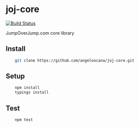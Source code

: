 joj-core
================
[![Build Status](https://travis-ci.org/angeloocana/joj-core.svg)](https://travis-ci.org/angeloocana/joj-core)

JumpOverJump.com core library

## Install

```bash
    git clone https://github.com/angeloocana/joj-core.git
```

## Setup

```bash
    npm install 
    typings install
```

## Test

```bash
    npm test
``` 
